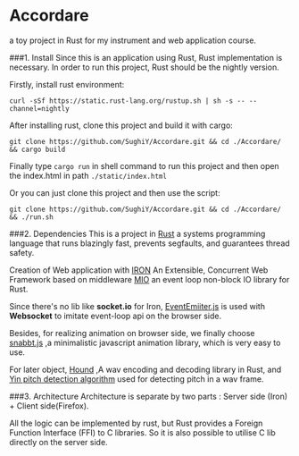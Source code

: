 # Accordare

a toy project in Rust for my instrument and web application course.

###1. Install
Since this is an application using Rust, Rust implementation is necessary. In order to run this project, Rust should be the nightly version.

Firstly, install rust environment:

	curl -sSf https://static.rust-lang.org/rustup.sh | sh -s -- --channel=nightly

After installing rust, clone this project and build it with cargo:

	git clone https://github.com/SughiY/Accordare.git && cd ./Accordare/ && cargo build

Finally type `cargo run` in shell command to run this project and then open the index.html in path `./static/index.html`

Or you can just clone this project and then use the script:

	git clone https://github.com/SughiY/Accordare.git && cd ./Accordare/ && ./run.sh

###2. Dependencies
This is a project in [Rust](https://www.rust-lang.org) a systems programming language that runs blazingly fast, prevents segfaults, and guarantees thread safety. 

Creation of Web application with [IRON]([http://ironframework.io) An Extensible, Concurrent Web Framework based on middleware [MIO](https://github.com/carllerche/mio) an event loop non-block IO library for Rust.

Since there's no lib like **socket.io** for Iron, [EventEmiiter.js](https://github.com/Olical/EventEmitter) is used with **Websocket** to imitate event-loop api on the browser side. 

Besides, for realizing animation on browser side, we finally choose [snabbt.js](https://daniel-lundin.github.io/snabbt.js) ,a minimalistic javascript animation library, which is very easy to use.

For later object, [Hound](https://github.com/ruud-v-a/hound) ,A wav encoding and decoding library in Rust, and [Yin pitch detection algorithm](https://github.com/ashokfernandez/Yin-Pitch-Tracking) used for detecting pitch in a wav frame.

###3. Architecture
Architecture is separate by two parts : Server side (Iron) + Client side(Firefox).

All the logic can be implemented by rust, but Rust provides a Foreign Function Interface (FFI) to C libraries. So it is also possible to utilise C lib directly on the server side.
